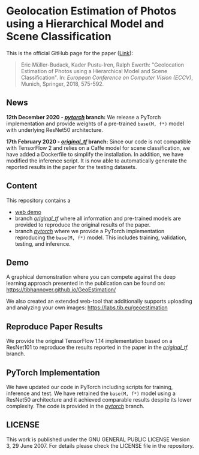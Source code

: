 # Geolocation Estimation of Photos using a Hierarchical Model and Scene Classification
This is the official GitHub page for the paper ([Link](http://openaccess.thecvf.com/content_ECCV_2018/papers/Eric_Muller-Budack_Geolocation_Estimation_of_ECCV_2018_paper.pdf)):

> Eric Müller-Budack, Kader Pustu-Iren, Ralph Ewerth:
"Geolocation Estimation of Photos using a Hierarchical Model and Scene Classification".
In: *European Conference on Computer Vision (ECCV)*, Munich, Springer, 2018, 575-592.

## News

**12th December 2020 - [*pytorch*](https://github.com/TIBHannover/GeoEstimation/tree/pytorch) branch:** 
We release a PyTorch implementation and provide weights of a pre-trained `base(M, f*)` model with underlying ResNet50 architecture.

**17th February 2020 - [*original_tf*](https://github.com/TIBHannover/GeoEstimation/tree/original_tf) branch:** 
Since our code is not compatible with TensorFlow 2 and relies on a Caffe model for scene classification, we have added a Dockerfile to simplify the installation. In addition, we have modified the inference script. It is now able to automatically generate the reported results in the paper for the testing datasets.

## Content
This repository contains a

- [web demo](#Demo) 
- branch [*original_tf*](#Reproduce-Paper-Results) where all information and pre-trained models are provided to reproduce the original results of the paper.
- branch [*pytorch*](#PyTorch-Implementation) where we provide a PyTorch implementation reproducing the `base(M, f*)` model. This includes training, validation, testing, and inference.


## Demo
A graphical demonstration where you can compete against the deep learning approach presented in the publication can be found on: https://tibhannover.github.io/GeoEstimation/

We also created an extended web-tool that additionally supports uploading and analyzing your own images: https://labs.tib.eu/geoestimation

## Reproduce Paper Results 
We provide the original TensorFlow 1.14 implementation based on a ResNet101 to reproduce the results reported in the paper in the [*original_tf*](https://github.com/TIBHannover/GeoEstimation/tree/original_tf) branch.

## PyTorch Implementation
We have updated our code in PyTorch including scripts for training, inference and test. We have retrained the `base(M, f*)` model using a ResNet50 architecture and it achieved comparable results despite its lower complexity. The code is provided in the [*pytorch*](https://github.com/TIBHannover/GeoEstimation/tree/pytorch) branch.

## LICENSE

This work is published under the GNU GENERAL PUBLIC LICENSE Version 3, 29 June 2007. For details please check the
LICENSE file in the repository.

